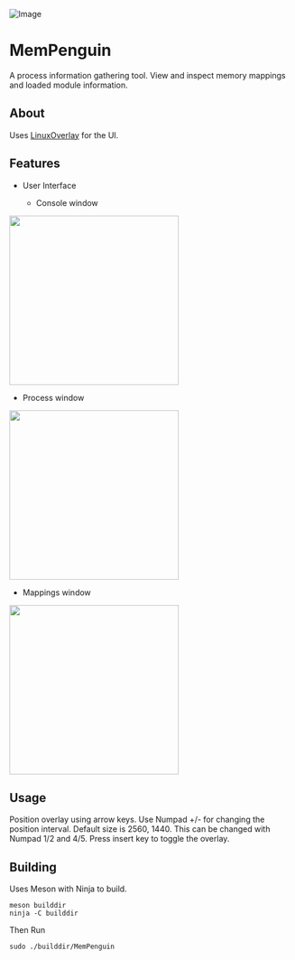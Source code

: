 ![Image](https://blog.apnic.net/wp-content/uploads/2021/04/Linux-icon-magnifying-glass-768x281.png?v=7942c88983856a0fe9e1afac13675caa)
# MemPenguin
A process information gathering tool.  View and inspect memory mappings and loaded module information.

## About

Uses [LinuxOverlay](https://github.com/Rwkeith/LinuxOverlay) for the UI.

## Features

* User Interface

  * Console window
<img src="https://i.imgur.com/ZHOuaD6.png" width="300">

  * Process window
<img src="https://i.imgur.com/KfnaVPm.png" width="300">

  * Mappings window
<img src="https://i.imgur.com/OP77Ri6.png" width="300">

## Usage
Position overlay using arrow keys.  Use Numpad +/- for changing the position interval.  Default size is 2560, 1440.  This can be changed with Numpad 1/2 and 4/5. Press insert key to toggle the overlay.

## Building

Uses Meson with Ninja to build.

```console
meson builddir
ninja -C builddir
```

Then Run
```console
sudo ./builddir/MemPenguin
```
